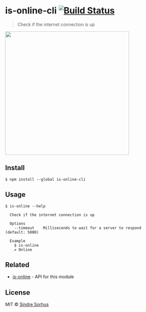 # is-online-cli [![Build Status](https://travis-ci.org/sindresorhus/is-online-cli.svg?branch=master)](https://travis-ci.org/sindresorhus/is-online-cli)

> Check if the internet connection is up

<img src="screenshot.png" width="397">


## Install

```
$ npm install --global is-online-cli
```


## Usage

```
$ is-online --help

  Check if the internet connection is up

  Options
    --timeout    Milliseconds to wait for a server to respond (default: 5000)

  Example
    $ is-online
    ✔ Online

```


## Related

- [is-online](https://github.com/sindresorhus/is-online) - API for this module


## License

MIT © [Sindre Sorhus](https://sindresorhus.com)
